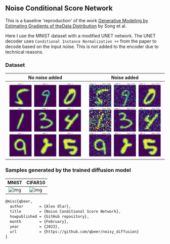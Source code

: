 ## Noise Conditional Score Network

This is a baseline 'reproduction' of the work [Generative Modeling by Estimating Gradients of theData Distribution](https://arxiv.org/pdf/1907.05600.pdf) by Song et al.

Here I use the MNIST dataset with a modified UNET network. The UNET decoder uses `Conditional Instance Normalization ++` from the paper to decode based on the input noise. This is not added to the encoder due to technical reasons.

### Dataset

| No noise added | Noise added |
|:--------------:|:-----------:|
|![img](samples/mnist_samples.png "Noiseless samples") | ![img](samples/mnist_noisy_samples.png "Noisy samples") |

### Samples generated by the trained diffusion model

| MNIST | CIFAR10 |
|:--------------:|:-----------:|
|![img](samples/mnist_model_samples.gif "MNIST NCSN samples") | ![img](samples/cifar10_model_samples.gif "CIFAR10 NCSN samples") |

```
@misc{qbeer,
  author       = {Alex Olar},
  title        = {Noise Conditional Score Network},
  howpublished = {GitHub repository},
  month        = {February},
  year         = {2023},
  url          = {https://github.com/qbeer/noisy_diffusion}
}
```
